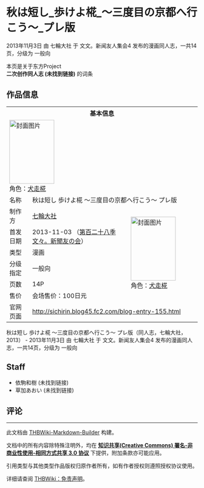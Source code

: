 # 秋は短し_歩けよ椛_～三度目の京都へ行こう～_プレ版

<!-- source html: G:\repos\THBWiki-Markdown-Builder\THBWikiMarkdown\Temp\main\8\8a\ns0%3A%E7%A7%8B%E3%81%AF%E7%9F%AD%E3%81%97_%E6%AD%A9%E3%81%91%E3%82%88%E6%A4%9B_%EF%BD%9E%E4%B8%89%E5%BA%A6%E7%9B%AE%E3%81%AE%E4%BA%AC%E9%83%BD%E3%81%B8%E8%A1%8C%E3%81%93%E3%81%86%EF%BD%9E_%E3%83%97%E3%83%AC%E7%89%88.html -->

2013年11月3日 由 七輪大社 于 文文。新闻友人集会4 发布的漫画同人志，一共14页，分级为 一般向

本页是关于东方Project  
 **二次创作同人志 (未找到链接)** 的词条

## 作品信息

<table><tbody><tr><th colspan="3">基本信息</th></tr><tr><td class="cover-artwork-mobile" colspan="2"><a href="./文件-秋は短し_歩けよ椛_～三度目の京都へ行こう～_プレ版封面.png.md" class="image" title="封面图片"><img alt="封面图片" src="https://upload.thwiki.cc/thumb/5/53/%E7%A7%8B%E3%81%AF%E7%9F%AD%E3%81%97_%E6%AD%A9%E3%81%91%E3%82%88%E6%A4%9B_%EF%BD%9E%E4%B8%89%E5%BA%A6%E7%9B%AE%E3%81%AE%E4%BA%AC%E9%83%BD%E3%81%B8%E8%A1%8C%E3%81%93%E3%81%86%EF%BD%9E_%E3%83%97%E3%83%AC%E7%89%88%E5%B0%81%E9%9D%A2.png/118px-%E7%A7%8B%E3%81%AF%E7%9F%AD%E3%81%97_%E6%AD%A9%E3%81%91%E3%82%88%E6%A4%9B_%EF%BD%9E%E4%B8%89%E5%BA%A6%E7%9B%AE%E3%81%AE%E4%BA%AC%E9%83%BD%E3%81%B8%E8%A1%8C%E3%81%93%E3%81%86%EF%BD%9E_%E3%83%97%E3%83%AC%E7%89%88%E5%B0%81%E9%9D%A2.png" decoding="async" loading="lazy" width="118" height="168" srcset="https://upload.thwiki.cc/thumb/5/53/%E7%A7%8B%E3%81%AF%E7%9F%AD%E3%81%97_%E6%AD%A9%E3%81%91%E3%82%88%E6%A4%9B_%EF%BD%9E%E4%B8%89%E5%BA%A6%E7%9B%AE%E3%81%AE%E4%BA%AC%E9%83%BD%E3%81%B8%E8%A1%8C%E3%81%93%E3%81%86%EF%BD%9E_%E3%83%97%E3%83%AC%E7%89%88%E5%B0%81%E9%9D%A2.png/177px-%E7%A7%8B%E3%81%AF%E7%9F%AD%E3%81%97_%E6%AD%A9%E3%81%91%E3%82%88%E6%A4%9B_%EF%BD%9E%E4%B8%89%E5%BA%A6%E7%9B%AE%E3%81%AE%E4%BA%AC%E9%83%BD%E3%81%B8%E8%A1%8C%E3%81%93%E3%81%86%EF%BD%9E_%E3%83%97%E3%83%AC%E7%89%88%E5%B0%81%E9%9D%A2.png 1.5x, https://upload.thwiki.cc/thumb/5/53/%E7%A7%8B%E3%81%AF%E7%9F%AD%E3%81%97_%E6%AD%A9%E3%81%91%E3%82%88%E6%A4%9B_%EF%BD%9E%E4%B8%89%E5%BA%A6%E7%9B%AE%E3%81%AE%E4%BA%AC%E9%83%BD%E3%81%B8%E8%A1%8C%E3%81%93%E3%81%86%EF%BD%9E_%E3%83%97%E3%83%AC%E7%89%88%E5%B0%81%E9%9D%A2.png/236px-%E7%A7%8B%E3%81%AF%E7%9F%AD%E3%81%97_%E6%AD%A9%E3%81%91%E3%82%88%E6%A4%9B_%EF%BD%9E%E4%B8%89%E5%BA%A6%E7%9B%AE%E3%81%AE%E4%BA%AC%E9%83%BD%E3%81%B8%E8%A1%8C%E3%81%93%E3%81%86%EF%BD%9E_%E3%83%97%E3%83%AC%E7%89%88%E5%B0%81%E9%9D%A2.png 2x" data-file-width="531" data-file-height="757"></a><div class="cover-char">角色：<a href="./犬走椛.md" title="犬走椛">犬走椛</a></div></td>
</tr><tr><td class="label">名称</td><td colspan="2"> 秋は短し 歩けよ椛 ～三度目の京都へ行こう～ プレ版 </td></tr><tr><td class="label">制作方</td><td><a href="./七輪大社.md" title="七輪大社">七輪大社</a></td><td class="cover-artwork" rowspan="6" style="min-width:168px;"><a href="./文件-秋は短し_歩けよ椛_～三度目の京都へ行こう～_プレ版封面.png.md" class="image" title="封面图片"><img alt="封面图片" src="https://upload.thwiki.cc/thumb/5/53/%E7%A7%8B%E3%81%AF%E7%9F%AD%E3%81%97_%E6%AD%A9%E3%81%91%E3%82%88%E6%A4%9B_%EF%BD%9E%E4%B8%89%E5%BA%A6%E7%9B%AE%E3%81%AE%E4%BA%AC%E9%83%BD%E3%81%B8%E8%A1%8C%E3%81%93%E3%81%86%EF%BD%9E_%E3%83%97%E3%83%AC%E7%89%88%E5%B0%81%E9%9D%A2.png/118px-%E7%A7%8B%E3%81%AF%E7%9F%AD%E3%81%97_%E6%AD%A9%E3%81%91%E3%82%88%E6%A4%9B_%EF%BD%9E%E4%B8%89%E5%BA%A6%E7%9B%AE%E3%81%AE%E4%BA%AC%E9%83%BD%E3%81%B8%E8%A1%8C%E3%81%93%E3%81%86%EF%BD%9E_%E3%83%97%E3%83%AC%E7%89%88%E5%B0%81%E9%9D%A2.png" decoding="async" loading="lazy" width="118" height="168" srcset="https://upload.thwiki.cc/thumb/5/53/%E7%A7%8B%E3%81%AF%E7%9F%AD%E3%81%97_%E6%AD%A9%E3%81%91%E3%82%88%E6%A4%9B_%EF%BD%9E%E4%B8%89%E5%BA%A6%E7%9B%AE%E3%81%AE%E4%BA%AC%E9%83%BD%E3%81%B8%E8%A1%8C%E3%81%93%E3%81%86%EF%BD%9E_%E3%83%97%E3%83%AC%E7%89%88%E5%B0%81%E9%9D%A2.png/177px-%E7%A7%8B%E3%81%AF%E7%9F%AD%E3%81%97_%E6%AD%A9%E3%81%91%E3%82%88%E6%A4%9B_%EF%BD%9E%E4%B8%89%E5%BA%A6%E7%9B%AE%E3%81%AE%E4%BA%AC%E9%83%BD%E3%81%B8%E8%A1%8C%E3%81%93%E3%81%86%EF%BD%9E_%E3%83%97%E3%83%AC%E7%89%88%E5%B0%81%E9%9D%A2.png 1.5x, https://upload.thwiki.cc/thumb/5/53/%E7%A7%8B%E3%81%AF%E7%9F%AD%E3%81%97_%E6%AD%A9%E3%81%91%E3%82%88%E6%A4%9B_%EF%BD%9E%E4%B8%89%E5%BA%A6%E7%9B%AE%E3%81%AE%E4%BA%AC%E9%83%BD%E3%81%B8%E8%A1%8C%E3%81%93%E3%81%86%EF%BD%9E_%E3%83%97%E3%83%AC%E7%89%88%E5%B0%81%E9%9D%A2.png/236px-%E7%A7%8B%E3%81%AF%E7%9F%AD%E3%81%97_%E6%AD%A9%E3%81%91%E3%82%88%E6%A4%9B_%EF%BD%9E%E4%B8%89%E5%BA%A6%E7%9B%AE%E3%81%AE%E4%BA%AC%E9%83%BD%E3%81%B8%E8%A1%8C%E3%81%93%E3%81%86%EF%BD%9E_%E3%83%97%E3%83%AC%E7%89%88%E5%B0%81%E9%9D%A2.png 2x" data-file-width="531" data-file-height="757"></a><div class="cover-char">角色：<a href="./犬走椛.md" title="犬走椛">犬走椛</a></div></td>
</tr><tr><td class="label">首发日期</td><td>2013-11-03&#160;（<a href="/展会作品列表?e=%E6%96%87%E6%96%87%E3%80%82%E6%96%B0%E9%97%BB%E5%8F%8B%E4%BA%BA%E9%9B%86%E4%BC%9A%234">第百二十八季 文々。新聞友の会</a>）</td></tr><tr><td class="label">类型</td><td>漫画</td></tr><tr><td class="label">分级指定</td><td>一般向</td></tr><tr><td class="label">页数</td><td>14P</td></tr><tr><td class="label">售价</td><td>会场售价：100日元</td></tr>
<tr><td class="label">官网页面</td><td colspan="2"><a rel="nofollow" class="external free" href="http://sichirin.blog45.fc2.com/blog-entry-155.html">http://sichirin.blog45.fc2.com/blog-entry-155.html</a></td></tr></tbody></table>

秋は短し 歩けよ椛 ～三度目の京都へ行こう～ プレ版（同人志，七輪大社，2013） - 2013年11月3日 由 七輪大社 于 文文。新闻友人集会4 发布的漫画同人志，一共14页，分级为 一般向

## Staff
- 依駒和樹 (未找到链接)
- 草加あおい (未找到链接)


## 评论




---

此文档由 [THBWiki-Markdown-Builder](https://github.com/Delsin-Yu/THBWiki-Markdown-Builder) 构建。

文档中的所有内容除特殊注明外，均在 [**知识共享(Creative Commons) 署名-非商业性使用-相同方式共享 3.0 协议**](https://creativecommons.org/licenses/by-sa/3.0/deed.zh-hans) 下提供，附加条款亦可能应用。

引用类型与其他类型作品版权归原作者所有，如有作者授权则遵照授权协议使用。

详细请查阅 [THBWiki：免责声明](https://thbwiki.cc/THBWiki:%E5%85%8D%E8%B4%A3%E5%A3%B0%E6%98%8E)。

